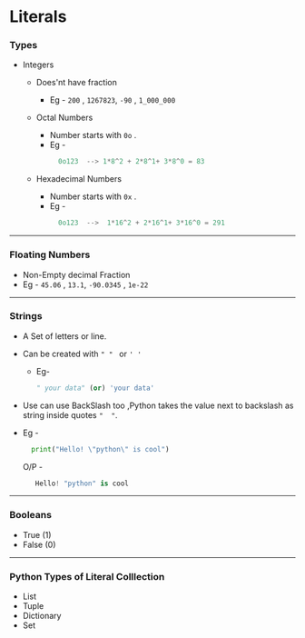 # Literals

### Types
+ Integers 
  + Does'nt have fraction
    +  Eg - ```200``` , ```1267823```, ```-90``` , ```1_000_000```
  + Octal Numbers
    + Number starts with ```0o``` .
    +  Eg - 
        ```.py 
          0o123  --> 1*8^2 + 2*8^1+ 3*8^0 = 83 
        ```  
       
  + Hexadecimal Numbers
    + Number starts with ```0x``` .
    +  Eg - 
        ```.py 
          0o123  -->  1*16^2 + 2*16^1+ 3*16^0 = 291
        ```  
---

### Floating Numbers
  + Non-Empty decimal Fraction
  + Eg - ```45.06``` , ```13.1```, ```-90.0345``` , ```1e-22```
  
---

### Strings
  + A Set of letters or line.
  + Can be created with ```" " ``` or ``` ' ' ```
    + Eg- 
      ```.py 
      " your data" (or) 'your data' 
      ```

  + Use can use BackSlash too ,Python takes the value next to backslash as string inside quotes ```"  "```.
  + Eg - 
    ``` .py 
      print("Hello! \"python\" is cool")
    ```
    O/P - 
     ``` .py
        Hello! "python" is cool
     ```
 ---
 
### Booleans
  + True (1)
  + False (0)

---

### Python Types of Literal Colllection
+ List
+ Tuple
+ Dictionary
+ Set
